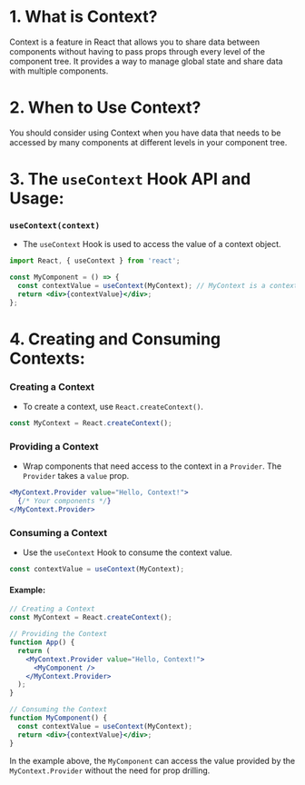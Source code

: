 

# 1. What is Context?
Context is a feature in React that allows you to share data between components without having to pass props through every level of the component tree. It provides a way to manage global state and share data with multiple components.

# 2. When to Use Context?
You should consider using Context when you have data that needs to be accessed by many components at different levels in your component tree.

# 3. The `useContext` Hook API and Usage:

### `useContext(context)`
- The `useContext` Hook is used to access the value of a context object.

```jsx
import React, { useContext } from 'react';

const MyComponent = () => {
  const contextValue = useContext(MyContext); // MyContext is a context object
  return <div>{contextValue}</div>;
};
```

# 4. Creating and Consuming Contexts:

### Creating a Context
- To create a context, use `React.createContext()`.

```jsx
const MyContext = React.createContext();
```

### Providing a Context
- Wrap components that need access to the context in a `Provider`. The `Provider` takes a `value` prop.

```jsx
<MyContext.Provider value="Hello, Context!">
  {/* Your components */}
</MyContext.Provider>
```

### Consuming a Context
- Use the `useContext` Hook to consume the context value.

```jsx
const contextValue = useContext(MyContext);
```

#### Example:

```jsx
// Creating a Context
const MyContext = React.createContext();

// Providing the Context
function App() {
  return (
    <MyContext.Provider value="Hello, Context!">
      <MyComponent />
    </MyContext.Provider>
  );
}

// Consuming the Context
function MyComponent() {
  const contextValue = useContext(MyContext);
  return <div>{contextValue}</div>;
}
```

In the example above, the `MyComponent` can access the value provided by the `MyContext.Provider` without the need for prop drilling.

